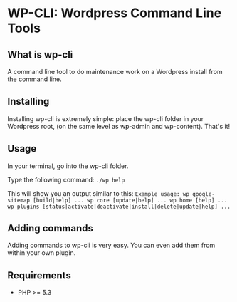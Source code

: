 WP-CLI: Wordpress Command Line Tools
============================

What is wp-cli
--------------

A command line tool to do maintenance work on a Wordpress install from the command line.

Installing
----------

Installing wp-cli is extremely simple: place the wp-cli folder in your Wordpress root, (on the same level as wp-admin and wp-content).
That's it!

Usage
-----

In your terminal, go into the wp-cli folder.

Type the following command:
`./wp help`

This will show you an output similar to this:
`Example usage:
    wp google-sitemap [build|help] ...
    wp core [update|help] ...
    wp home [help] ...
    wp plugins [status|activate|deactivate|install|delete|update|help] ...`

Adding commands
---------------

Adding commands to wp-cli is very easy. You can even add them from within your own plugin.

Requirements
------------

 * PHP >= 5.3